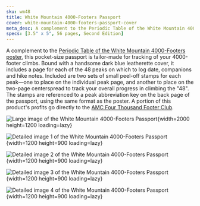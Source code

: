 ```yaml
---
sku: wm48
title: White Mountain 4000-Footers Passport
cover: white-mountain-4000-footers-passport-cover
meta_desc: A complement to the Periodic Table of the White Mountain 4000-Footers poster, this pocket-size passport is tailor-made for tracking of your 4000-footer climbs.
specs: [3.5" x 5", 56 pages, Second Edition]
---
```


A complement to the [Periodic Table of the White Mountain 4000-Footers poster](/products/periodic-table-of-white-mountain-4000-footers/), this pocket-size passport is tailor-made for tracking of your 4000-footer climbs. Bound with a handsome dark blue leatherette cover, it includes a page for each of the 48 peaks on which to log date, companions and hike notes. Included are two sets of small peel-off stamps for each peak&mdash;one to place on the individual peak page, and another to place on the two-page centerspread to track your overall progress in climbing the &quot;48&quot;. The stamps are referenced to a peak abbreviation key on the back page of the passport, using the same format as the poster. A portion of this product's profits go directly to the [AMC Four Thousand Footer Club](http://www.amc4000footer.org/).

![Large image of the White Mountain 4000-Footers Passport](https://res.cloudinary.com/withbrio/f_auto/white-mountain-4000-footers-passport){width=2000 height=1200 loading=lazy}

![Detailed image 1 of the White Mountain 4000-Footers Passport](https://res.cloudinary.com/withbrio/f_auto/white-mountain-4000-footers-passport-1){width=1200 height=900 loading=lazy}

![Detailed image 2 of the White Mountain 4000-Footers Passport](https://res.cloudinary.com/withbrio/f_auto/white-mountain-4000-footers-passport-2){width=1200 height=900 loading=lazy}

![Detailed image 3 of the White Mountain 4000-Footers Passport](https://res.cloudinary.com/withbrio/f_auto/white-mountain-4000-footers-passport-3){width=1200 height=900 loading=lazy}

![Detailed image 4 of the White Mountain 4000-Footers Passport](https://res.cloudinary.com/withbrio/f_auto/white-mountain-4000-footers-passport-4){width=1200 height=900 loading=lazy}
